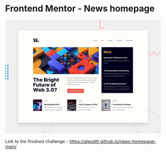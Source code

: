 # Frontend Mentor - News homepage

![Design preview for the News homepage coding challenge](./design/desktop-preview.jpg)

Link to the finished challenge - https://alexattt.github.io/news-homepage-main/
